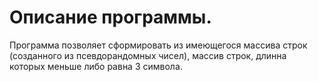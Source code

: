 # Описание программы.
Программа позволяет сформировать из имеющегося массива строк (созданного из псевдорандомных чисел), массив строк, длинна которых меньше либо равна 3 символа.